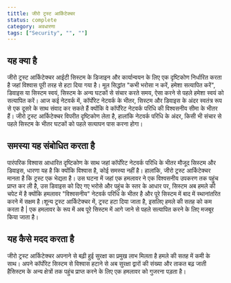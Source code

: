 ```yaml
---
tittle: जीरो ट्रस्ट आर्किटेक्चर
status: complete
category: अवधारणा
tags: ["Security", "", ""]
---
```

## यह क्या है

जीरो ट्रस्ट आर्किटेक्चर आईटी सिस्टम के डिजाइन और कार्यान्वयन के लिए एक दृष्टिकोण निर्धारित करता है जहां विश्वास पूरी तरह से हटा दिया गया है। मूल सिद्धांत "कभी भरोसा न करें, हमेशा सत्यापित करें", डिवाइस या सिस्टम स्वयं, सिस्टम के अन्य घटकों से संचार करते समय, ऐसा करने से पहले हमेशा स्वयं को सत्यापित करें। आज कई नेटवर्क में, कॉर्पोरेट नेटवर्क के भीतर, सिस्टम और डिवाइस के अंदर स्वतंत्र रूप से एक दूसरे के साथ संवाद कर सकते हैं क्योंकि वे कॉर्पोरेट नेटवर्क परिधि की विश्वसनीय सीमा के भीतर हैं। जीरो ट्रस्ट आर्किटेक्चर विपरीत दृष्टिकोण लेता है, हालांकि नेटवर्क परिधि के अंदर, किसी भी संचार से पहले सिस्टम के भीतर घटकों को पहले सत्यापन पास करना होगा।

## समस्या यह संबोधित करता है

पारंपरिक विश्वास आधारित दृष्टिकोण के साथ जहां कॉर्पोरेट नेटवर्क परिधि के भीतर मौजूद सिस्टम और डिवाइस, धारणा यह है कि क्योंकि विश्वास है, कोई समस्या नहीं है। हालांकि, जीरो ट्रस्ट आर्किटेक्चर मानता है कि ट्रस्ट एक भेद्यता है। उस घटना में जहां एक हमलावर ने एक विश्वसनीय उपकरण तक पहुंच प्राप्त कर ली है, उस डिवाइस को दिए गए भरोसे और पहुंच के स्तर के आधार पर, सिस्टम अब हमले की चपेट में है क्योंकि हमलावर "विश्वसनीय" नेटवर्क परिधि के भीतर है और पूरे सिस्टम में बाद में स्थानांतरित करने में सक्षम है।शून्य ट्रस्ट आर्किटेक्चर में, ट्रस्ट हटा दिया जाता है, इसलिए हमले की सतह को कम करता है | एक हमलावर के रूप में अब पूरे सिस्टम में आगे जाने से पहले सत्यापित करने के लिए मजबूर किया जाता है।

## यह कैसे मदद करता है

जीरो ट्रस्ट आर्किटेक्चर अपनाने से बढ़ी हुई सुरक्षा का प्रमुख लाभ मिलता है हमले की सतह में कमी के साथ। अपने कॉर्पोरेट सिस्टम से विश्वास हटाने से अब सुरक्षा द्वारों की संख्या और ताकत बढ़ जाती हैसिस्टम के अन्य क्षेत्रों तक पहुंच प्राप्त करने के लिए एक हमलावर को गुजरना पड़ता है।
